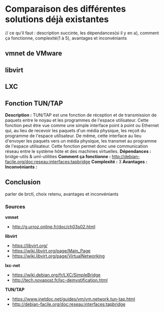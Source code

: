 # Comparaison des différentes solutions déjà existantes 


// ce qu'il faut : description succinte, les dépendances(si il y en a), comment ça fonctionne, complexité(1 à 5), avantages et inconvéniants  
## vmnet de VMware


## libvirt


## LXC


## Fonction TUN/TAP
**Description :** TUN/TAP est une fonction de réception et de transmission de paquets entre le noyau et les programmes de l'espace utilisateur. 
Cette fonction peut être vue comme une simple interface point à point ou Ethernet qui, au lieu de recevoir les paquets d'un média physique, les reçoit du programme de l'espace utilisateur. De même, cette interface au lieu d'envoyer les paquets vers un média physique, les transmet au programme de l'espace utilisateur. Cette fonction permet donc une communication réseau entre le système hôte et des machines virtuelles.
**Dépendances :** bridge-utils & uml-utilities
**Comment ça fonctionne :** http://debian-facile.org/doc:reseau:interfaces:tapbridge
**Complexité :** 3
**Avantages :** 
**Inconvéniants :** 


## Conclusion
parler de brctl, choix retenu, avantages et inconvéniants

### Sources

**vmnet** 
- http://g.urroz.online.fr/doc/ch03s02.html

**libvirt**
- https://libvirt.org/
- https://wiki.libvirt.org/page/Main_Page
- https://wiki.libvirt.org/page/VirtualNetworking

**lxc-net** 
- https://wiki.debian.org/fr/LXC/SimpleBridge 
- http://tech.novapost.fr/lxc-demystification.html

**TUN/TAP** 
- https://www.inetdoc.net/guides/vm/vm.network.tun-tap.html
- http://debian-facile.org/doc:reseau:interfaces:tapbridge


